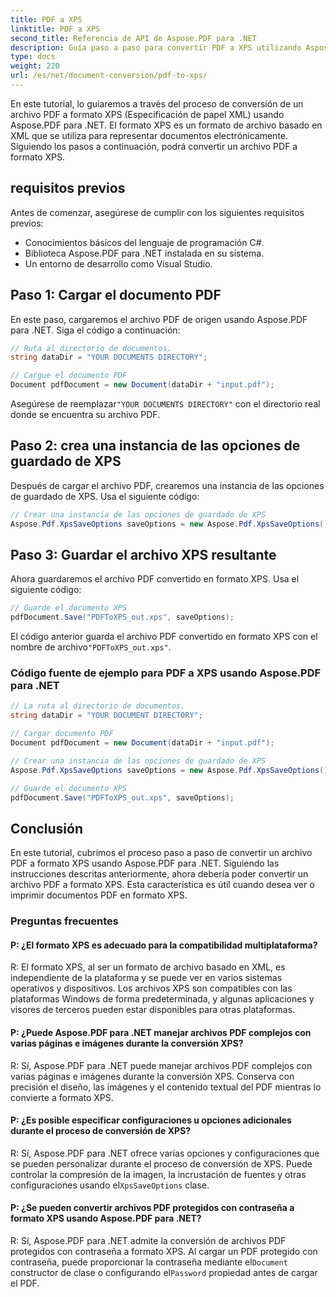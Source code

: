 ```yaml
---
title: PDF a XPS
linktitle: PDF a XPS
second_title: Referencia de API de Aspose.PDF para .NET
description: Guía paso a paso para convertir PDF a XPS utilizando Aspose.PDF para .NET.
type: docs
weight: 220
url: /es/net/document-conversion/pdf-to-xps/
---
```

En este tutorial, lo guiaremos a través del proceso de conversión de un archivo PDF a formato XPS (Especificación de papel XML) usando Aspose.PDF para .NET. El formato XPS es un formato de archivo basado en XML que se utiliza para representar documentos electrónicamente. Siguiendo los pasos a continuación, podrá convertir un archivo PDF a formato XPS.

## requisitos previos
Antes de comenzar, asegúrese de cumplir con los siguientes requisitos previos:

- Conocimientos básicos del lenguaje de programación C#.
- Biblioteca Aspose.PDF para .NET instalada en su sistema.
- Un entorno de desarrollo como Visual Studio.

## Paso 1: Cargar el documento PDF
En este paso, cargaremos el archivo PDF de origen usando Aspose.PDF para .NET. Siga el código a continuación:

```csharp
// Ruta al directorio de documentos.
string dataDir = "YOUR DOCUMENTS DIRECTORY";

// Cargue el documento PDF
Document pdfDocument = new Document(dataDir + "input.pdf");
```

 Asegúrese de reemplazar`"YOUR DOCUMENTS DIRECTORY"` con el directorio real donde se encuentra su archivo PDF.

## Paso 2: crea una instancia de las opciones de guardado de XPS
Después de cargar el archivo PDF, crearemos una instancia de las opciones de guardado de XPS. Usa el siguiente código:

```csharp
// Crear una instancia de las opciones de guardado de XPS
Aspose.Pdf.XpsSaveOptions saveOptions = new Aspose.Pdf.XpsSaveOptions();
```

## Paso 3: Guardar el archivo XPS resultante
Ahora guardaremos el archivo PDF convertido en formato XPS. Usa el siguiente código:

```csharp
// Guarde el documento XPS
pdfDocument.Save("PDFToXPS_out.xps", saveOptions);
```

 El código anterior guarda el archivo PDF convertido en formato XPS con el nombre de archivo`"PDFToXPS_out.xps"`.


### Código fuente de ejemplo para PDF a XPS usando Aspose.PDF para .NET

```csharp
// La ruta al directorio de documentos.
string dataDir = "YOUR DOCUMENT DIRECTORY";

// Cargar documento PDF
Document pdfDocument = new Document(dataDir + "input.pdf");

// Crear una instancia de las opciones de guardado de XPS
Aspose.Pdf.XpsSaveOptions saveOptions = new Aspose.Pdf.XpsSaveOptions();

// Guarde el documento XPS
pdfDocument.Save("PDFToXPS_out.xps", saveOptions);
```

## Conclusión
En este tutorial, cubrimos el proceso paso a paso de convertir un archivo PDF a formato XPS usando Aspose.PDF para .NET. Siguiendo las instrucciones descritas anteriormente, ahora debería poder convertir un archivo PDF a formato XPS. Esta característica es útil cuando desea ver o imprimir documentos PDF en formato XPS.

### Preguntas frecuentes

#### P: ¿El formato XPS es adecuado para la compatibilidad multiplataforma?

R: El formato XPS, al ser un formato de archivo basado en XML, es independiente de la plataforma y se puede ver en varios sistemas operativos y dispositivos. Los archivos XPS son compatibles con las plataformas Windows de forma predeterminada, y algunas aplicaciones y visores de terceros pueden estar disponibles para otras plataformas.

#### P: ¿Puede Aspose.PDF para .NET manejar archivos PDF complejos con varias páginas e imágenes durante la conversión XPS?

R: Sí, Aspose.PDF para .NET puede manejar archivos PDF complejos con varias páginas e imágenes durante la conversión XPS. Conserva con precisión el diseño, las imágenes y el contenido textual del PDF mientras lo convierte a formato XPS.

#### P: ¿Es posible especificar configuraciones u opciones adicionales durante el proceso de conversión de XPS?

 R: Sí, Aspose.PDF para .NET ofrece varias opciones y configuraciones que se pueden personalizar durante el proceso de conversión de XPS. Puede controlar la compresión de la imagen, la incrustación de fuentes y otras configuraciones usando el`XpsSaveOptions` clase.

#### P: ¿Se pueden convertir archivos PDF protegidos con contraseña a formato XPS usando Aspose.PDF para .NET?

 R: Sí, Aspose.PDF para .NET admite la conversión de archivos PDF protegidos con contraseña a formato XPS. Al cargar un PDF protegido con contraseña, puede proporcionar la contraseña mediante el`Document` constructor de clase o configurando el`Password` propiedad antes de cargar el PDF.